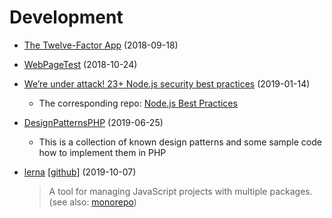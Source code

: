 # Development


- [The Twelve-Factor App](https://12factor.net/de/) (2018-09-18)

- [WebPageTest](https://www.webpagetest.org) (2018-10-24) 

- [We’re under attack! 23+ Node.js security best practices](https://medium.com/@nodepractices/were-under-attack-23-node-js-security-best-practices-e33c146cb87d) (2019-01-14)
  - The corresponding repo: [Node.js Best Practices](https://github.com/i0natan/nodebestpractices/tree/security-best-practices-section)

- [DesignPatternsPHP](https://designpatternsphp.readthedocs.io/en/latest/README.html) (2019-06-25)

  - This is a collection of known design patterns and some sample code how to implement them in PHP

- [lerna](https://lerna.js.org) [[github](https://github.com/lerna/lerna)] (2019-10-07)

  > A tool for managing JavaScript projects with multiple packages. (see also: [monorepo](https://github.com/babel/babel/blob/master/doc/design/monorepo.md))
